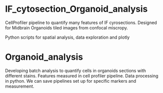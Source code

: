 
# IF_cytosection_Organoid_analysis

CellProfiler pipeline to quantify many features of IF cyrosections.  Designed for Midbrain Organoids tiled images from confocal miscropy.

Python scripts for spatial analysis, data exploration and plotly
# Organoid_analysis

Developing batch analysis to quantify cells in organoids sections with different stains. Features measured in cell profiler pipeline.  Data processing in python.
We can save pipelines set up for specific markers and measurement. 

